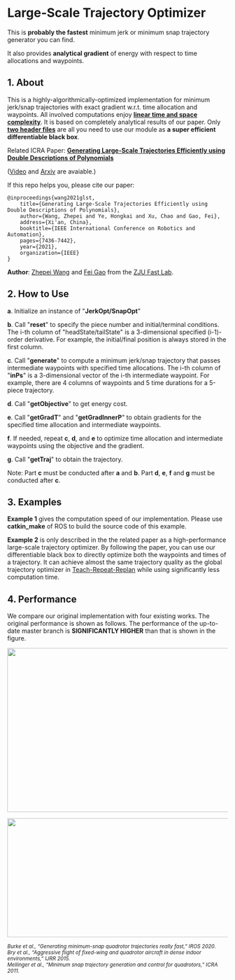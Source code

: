 # Large-Scale Trajectory Optimizer
This is __probably the fastest__ minimum jerk or minimum snap trajectory generator you can find.

It also provides __analytical gradient__ of energy with respect to time allocations and waypoints.

## 1. About
This is a highly-algorithmically-optimized implementation for minimum jerk/snap trajectories with exact gradient w.r.t. time allocation and waypoints. All involved computations enjoy [__linear time and space complexity__](https://en.wikipedia.org/wiki/Time_complexity). It is based on completely analytical results of our paper. Only [__two header files__](https://github.com/ZJU-FAST-Lab/large_scale_traj_optimizer/tree/main/include) are all you need to use our module as __a super efficient differentiable black box__.

Related ICRA Paper: [__Generating Large-Scale Trajectories Efficiently using Double Descriptions of Polynomials__](https://ieeexplore.ieee.org/document/9561585)

([Video](https://www.youtube.com/watch?v=tA3fIyggH4I) and [Arxiv](https://arxiv.org/pdf/2011.02662v3.pdf) are avaiable.)

If this repo helps you, please cite our paper:

    @inproceedings{wang2021glst,
        title={Generating Large-Scale Trajectories Efficiently using Double Descriptions of Polynomials},
        author={Wang, Zhepei and Ye, Hongkai and Xu, Chao and Gao, Fei},
        address={Xi'an, China},
        booktitle={IEEE International Conference on Robotics and Automation},
        pages={7436-7442},
        year={2021},
        organization={IEEE}
    }

__Author__: [Zhepei Wang](https://zhepeiwang.github.io/) and [Fei Gao](https://ustfei.com/) from the [ZJU Fast Lab](http://zju-fast.com/).

## 2. How to Use

__a__. Initialize an instance of "__JerkOpt/SnapOpt__"

__b__. Call "__reset__" to specify the piece number and initial/terminal conditions. The i-th column of "headState/tailState" is a 3-dimensional specified (i-1)-order derivative. For example, the initial/final position is always stored in the first column.

__c__. Call "__generate__" to compute a minimum jerk/snap trajectory that passes intermediate waypoints with specified time allocations. The i-th column of "__inPs__" is a 3-dimensional vector of the i-th intermediate waypoint. For example, there are 4 columns of waypoints and 5 time durations for a 5-piece trajectory.

__d__. Call "__getObjective__" to get energy cost.

__e__. Call "__getGradT__" and "__getGradInnerP__" to obtain gradients for the specified time allocation and intermediate waypoints.

__f__. If needed, repeat __c__, __d__, and __e__ to optimize time allocation and intermediate waypoints using the objective and the gradient.

__g__. Call "__getTraj__" to obtain the trajectory.

Note: Part __c__ must be conducted after __a__ and __b__. Part __d__, __e__, __f__ and __g__ must be conducted after __c__.

## 3. Examples

__Example 1__ gives the computation speed of our implementation. Please use __catkin_make__ of ROS to build the source code of this example.

__Example 2__ is only described in the the related paper as a high-performance large-scale trajectory optimizer. By following the paper, you can use our differentiable black box to directly optimize both the waypoints and times of a trajectory. It can achieve almost the same trajectory quality as the global trajectory optimizer in [Teach-Repeat-Replan](https://github.com/HKUST-Aerial-Robotics/Teach-Repeat-Replan) while using significantly less computation time.

## 4. Performance

We compare our original implementation with four existing works. The original performance is shown as follows. The performance of the up-to-date master branch is __SIGNIFICANTLY HIGHER__ than that is shown in the figure.

<p align="center">
  <img src="misc/ModerateScale.png" width = "640" height = "375"/>
</p>
<p align="center">
  <img src="misc/LargeScale.png" width = "640" height = "272"/>
</p>

<sub> <em> Burke et al., “Generating minimum-snap quadrotor trajectories really fast,” IROS 2020. </em> </sub> <br/>
<sub> <em> Bry et al., “Aggressive flight of fixed-wing and quadrotor aircraft in dense indoor environments,” IJRR 2015. </em> </sub> <br/>
<sub> <em> Mellinger et al., “Minimum snap trajectory generation and control for quadrotors,” ICRA 2011. </em> </sub>
